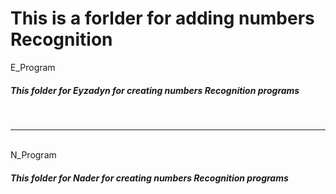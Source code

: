 
<h1>This is a forlder for adding numbers Recognition</h1>

E_Program
<h5>This folder for Eyzadyn for creating numbers Recognition programs</h5>

<br>
<hr>
<br>
N_Program
<h5>This folder for Nader for creating numbers Recognition programs</h5>

